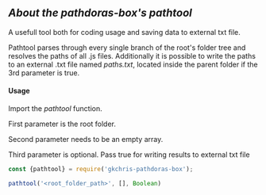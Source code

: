 ## ***About the pathdoras-box's pathtool***
A usefull tool both for coding usage and saving data to external txt file. 

Pathtool parses through every single branch of the root's folder tree and resolves the paths of all .js files. Additionally it is possible to write the paths to an external .txt file named *paths.txt*, located inside the parent folder if the 3rd parameter is true.  


#### Usage
Import the *pathtool* function.

First parameter is the root folder.

Second parameter needs to be an empty array.

Third parameter is optional. Pass true for writing results to external txt file

```Javascript
const {pathtool} = require('gkchris-pathdoras-box');

pathtool('<root_folder_path>', [], Boolean)
```
